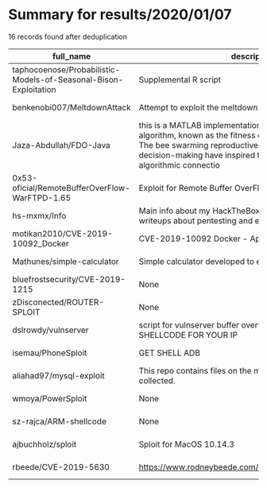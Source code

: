 
# Summary for results/2020/01/07
    
16 records found after deduplication

| full_name | description | html_url | matched_list | matched_count | pushed_at | size | stargazers_count | language | forks_count |
|------------------------------------------------------------------|------------------------------------------------------------------------------------------------------------------------------------------------------------------------------------------------------------------------------------------------------------------|-------------------------------------------------------------------------------------|----------------|-----------------|---------------------------|--------|--------------------|--------------|---------------|
| taphocoenose/Probabilistic-Models-of-Seasonal-Bison-Exploitation | Supplemental R script | https://github.com/taphocoenose/Probabilistic-Models-of-Seasonal-Bison-Exploitation | ['exploit'] | 1 | 2020-01-07 22:01:01+00:00 | 1312 | 1 | R | 0 |
| benkenobi007/MeltdownAttack | Attempt to exploit the meltdown attack | https://github.com/benkenobi007/MeltdownAttack | ['exploit'] | 1 | 2020-01-07 07:16:16+00:00 | 11159 | 0 | C | 0 |
| Jaza-Abdullah/FDO-Java | this is a MATLAB implementation of a novel swarm intelligent algorithm, known as the fitness dependent optimizer (FDO). The bee swarming reproductive process and their collective decision-making have inspired this algorithm; it has no algorithmic connectio | https://github.com/Jaza-Abdullah/FDO-Java | ['exploit'] | 1 | 2020-01-07 10:24:50+00:00 | 25 | 3 | Java | 2 |
| 0x53-oficial/RemoteBufferOverFlow-WarFTPD-1.65 | Exploit for Remote Buffer OverFlow in WarFTPD-1.65 | https://github.com/0x53-oficial/RemoteBufferOverFlow-WarFTPD-1.65 | ['exploit'] | 1 | 2020-01-07 00:03:19+00:00 | 13 | 2 | Python | 0 |
| hs-mxmx/Info | Main info about my HackTheBox rooted machines, kali tools, writeups about pentesting and exploits | https://github.com/hs-mxmx/Info | ['exploit'] | 1 | 2020-01-07 17:00:24+00:00 | 45 | 0 | Python | 0 |
| motikan2010/CVE-2019-10092_Docker | CVE-2019-10092 Docker - Apache HTTP Server | https://github.com/motikan2010/CVE-2019-10092_Docker | ['cve-2'] | 1 | 2020-01-07 03:22:20+00:00 | 8 | 1 | Dockerfile | 1 |
| Mathunes/simple-calculator | Simple calculator developed to exploit JavaScript features | https://github.com/Mathunes/simple-calculator | ['exploit'] | 1 | 2020-01-07 01:47:58+00:00 | 11 | 0 | JavaScript | 0 |
| bluefrostsecurity/CVE-2019-1215 | None | https://github.com/bluefrostsecurity/CVE-2019-1215 | ['cve-2'] | 1 | 2020-01-07 14:29:45+00:00 | 10 | 137 | C++ | 44 |
| zDisconected/ROUTER-SPLOIT | None | https://github.com/zDisconected/ROUTER-SPLOIT | ['sploit'] | 1 | 2020-01-07 03:37:05+00:00 | 2 | 0 | | 0 |
| dslrowdy/vulnserver | script for vulnserver buffer overflow - MUST CHANGE SHELLCODE FOR YOUR IP | https://github.com/dslrowdy/vulnserver | ['shellcode'] | 1 | 2020-01-07 14:02:43+00:00 | 10 | 0 | Python | 0 |
| isemau/PhoneSploit | GET SHELL ADB | https://github.com/isemau/PhoneSploit | ['sploit'] | 1 | 2020-01-07 05:21:42+00:00 | 9826 | 0 | Python | 1 |
| aliahad97/mysql-exploit | This repo contains files on the my-sql attack that I have collected. | https://github.com/aliahad97/mysql-exploit | ['exploit'] | 1 | 2020-01-07 10:12:48+00:00 | 19 | 0 | Python | 0 |
| wmoya/PowerSploit | None | https://github.com/wmoya/PowerSploit | ['sploit'] | 1 | 2020-01-07 15:11:31+00:00 | 2 | 1 | | 0 |
| sz-rajca/ARM-shellcode | None | https://github.com/sz-rajca/ARM-shellcode | ['shellcode'] | 1 | 2020-01-07 18:29:38+00:00 | 1 | 0 | Assembly | 0 |
| ajbuchholz/sploit | Sploit for MacOS 10.14.3 | https://github.com/ajbuchholz/sploit | ['sploit'] | 1 | 2020-01-07 19:41:41+00:00 | 7 | 0 | Objective-C | 0 |
| rbeede/CVE-2019-5630 | https://www.rodneybeede.com/curriculum%20vitae/bio.html | https://github.com/rbeede/CVE-2019-5630 | ['cve-2'] | 1 | 2020-01-07 19:44:17+00:00 | 2 | 0 | ActionScript | 0 |
